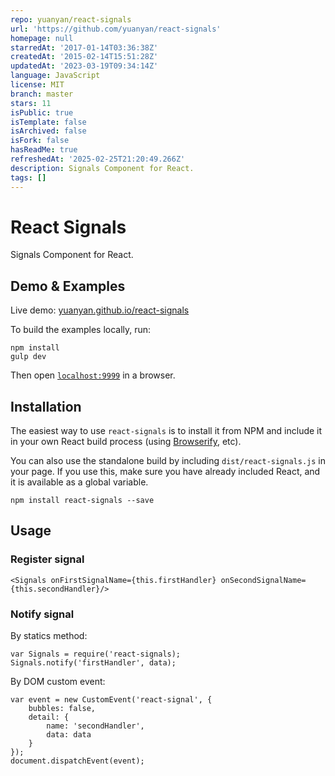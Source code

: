```yaml
---
repo: yuanyan/react-signals
url: 'https://github.com/yuanyan/react-signals'
homepage: null
starredAt: '2017-01-14T03:36:38Z'
createdAt: '2015-02-14T15:51:28Z'
updatedAt: '2023-03-19T09:34:14Z'
language: JavaScript
license: MIT
branch: master
stars: 11
isPublic: true
isTemplate: false
isArchived: false
isFork: false
hasReadMe: true
refreshedAt: '2025-02-25T21:20:49.266Z'
description: Signals Component for React.
tags: []
---
```


React Signals
=============

Signals Component for React.

## Demo & Examples

Live demo: [yuanyan.github.io/react-signals](http://yuanyan.github.io/react-signals/)

To build the examples locally, run:

```
npm install
gulp dev
```

Then open [`localhost:9999`](http://localhost:9999) in a browser.

## Installation

The easiest way to use `react-signals` is to install it from NPM and include it in your own React build process (using [Browserify](http://browserify.org), etc).

You can also use the standalone build by including `dist/react-signals.js` in your page. If you use this, make sure you have already included React, and it is available as a global variable.

```
npm install react-signals --save
```

## Usage

### Register signal

```
<Signals onFirstSignalName={this.firstHandler} onSecondSignalName={this.secondHandler}/>
```

### Notify signal
By statics method:

```
var Signals = require('react-signals);
Signals.notify('firstHandler', data);
```

By DOM custom event:

```
var event = new CustomEvent('react-signal', {
    bubbles: false,
    detail: {
        name: 'secondHandler',
        data: data
    }
});
document.dispatchEvent(event);
```
